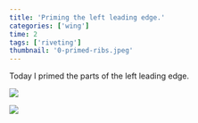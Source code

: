 ```yaml
---
title: 'Priming the left leading edge.'
categories: ['wing']
time: 2
tags: ['riveting']
thumbnail: '0-primed-ribs.jpeg'
---
```


Today I primed the parts of the left leading edge.

<!-- more -->

![](./0-primed-ribs.jpeg)

![](./1-primed-skin.jpeg)

